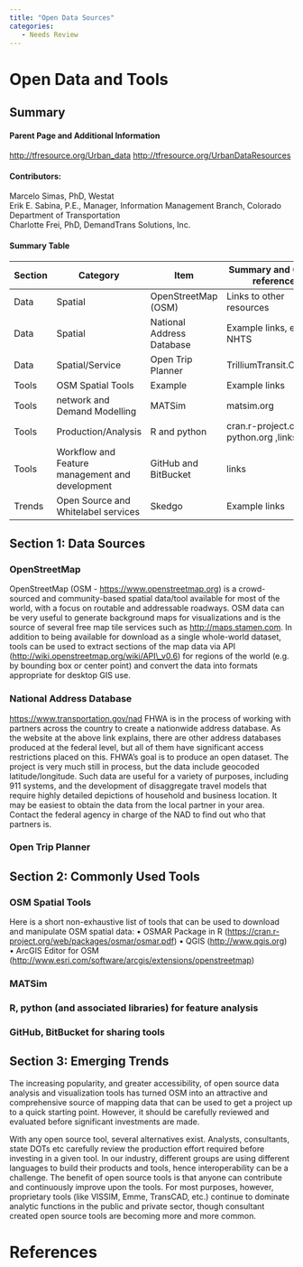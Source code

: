 ```yaml
---
title: "Open Data Sources"
categories:
   - Needs Review
---
```


Open Data and Tools
===================

Summary
-------

#### Parent Page and Additional Information

<http://tfresource.org/Urban_data>
<http://tfresource.org/UrbanDataResources>

#### Contributors:

Marcelo Simas, PhD, Westat\
Erik E. Sabina, P.E., Manager, Information Management Branch, Colorado Department of Transportation\
Charlotte Frei, PhD, DemandTrans Solutions, Inc.

#### Summary Table

| Section | Category                                        | Item                      | Summary and Cross-references          |
|---------|-------------------------------------------------|---------------------------|---------------------------------------|
| Data    | Spatial                                         | OpenStreetMap (OSM)       | Links to other resources              |
| Data    | Spatial                                         | National Address Database | Example links, e.g. NHTS              |
| Data    | Spatial/Service                                 | Open Trip Planner         | TrilliumTransit.Com,etc.              |
| Tools   | OSM Spatial Tools                               | Example                   | Example links                         |
| Tools   | network and Demand Modelling                    | MATSim                    | matsim.org                            |
| Tools   | Production/Analysis                             | R and python              | cran.r-project.org, python.org ,links |
| Tools   | Workflow and Feature management and development | GitHub and BitBucket      | links                                 |
| Trends  | Open Source and Whitelabel services             | Skedgo                    | Example links                         |

Section 1: Data Sources
-----------------------

### OpenStreetMap

OpenStreetMap (OSM - <https://www.openstreetmap.org>) is a crowd-sourced and community-based spatial data/tool available for most of the world, with a focus on routable and addressable roadways. OSM data can be very useful to generate background maps for visualizations and is the source of several free map tile services such as <http://maps.stamen.com>. In addition to being available for download as a single whole-world dataset, tools can be used to extract sections of the map data via API (http://wiki.openstreetmap.org/wiki/API\_v0.6) for regions of the world (e.g. by bounding box or center point) and convert the data into formats appropriate for desktop GIS use.

### National Address Database

<https://www.transportation.gov/nad>
FHWA is in the process of working with partners across the country to create a nationwide address database. As the website at the above link explains, there are other address databases produced at the federal level, but all of them have significant access restrictions placed on this. FHWA’s goal is to produce an open dataset. The project is very much still in process, but the data include geocoded latitude/longitude. Such data are useful for a variety of purposes, including 911 systems, and the development of disaggregate travel models that require highly detailed depictions of household and business location. It may be easiest to obtain the data from the local partner in your area. Contact the federal agency in charge of the NAD to find out who that partners is.

### Open Trip Planner

Section 2: Commonly Used Tools
------------------------------

### OSM Spatial Tools

Here is a short non-exhaustive list of tools that can be used to download and manipulate OSM spatial data:
• OSMAR Package in R (https://cran.r-project.org/web/packages/osmar/osmar.pdf)
• QGIS (http://www.qgis.org)
• ArcGIS Editor for OSM (http://www.esri.com/software/arcgis/extensions/openstreetmap)

### MATSim

### R, python (and associated libraries) for feature analysis

### GitHub, BitBucket for sharing tools

Section 3: Emerging Trends
--------------------------

The increasing popularity, and greater accessibility, of open source data analysis and visualization tools has turned OSM into an attractive and comprehensive source of mapping data that can be used to get a project up to a quick starting point. However, it should be carefully reviewed and evaluated before significant investments are made.

With any open source tool, several alternatives exist. Analysts, consultants, state DOTs etc carefully review the production effort required before investing in a given tool. In our industry, different groups are using different languages to build their products and tools, hence interoperability can be a challenge. The benefit of open source tools is that anyone can contribute and continuously improve upon the tools. For most purposes, however, proprietary tools (like VISSIM, Emme, TransCAD, etc.) continue to dominate analytic functions in the public and private sector, though consultant created open source tools are becoming more and more common.

References
==========

